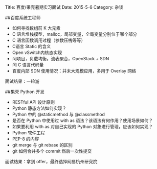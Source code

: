 Title: 百度/果壳暑期实习面试
Date: 2015-5-6
Category: 杂谈

##百度系统工程师

* 如何寻找数组前 K 大元素
* C 语言堆栈模型，malloc，局部变量，全局变量分别位于哪个部分
* C 语言函数调用过程（参数压栈等等）
* C语言 Static 的含义
* Open vSwitch内核态实现
* 问项目，负载均衡，流表聚合，OpenStack + SDN
* 问 C 语言代码量
* 百度内部 SDN 使用情况：并未大规模应用，多用于 Overlay 网络

面试结果：一轮游

##果壳 Python 开发

* RESTful API 设计原则
* Python 静态方法如何实现？
* Python 中的 @staticmethod 与 @classmethod
* 是否在 Python 中使用过 with as 语法？该语法有何作用？使用场景如何？
* 如果要利用 with as 对自己实现的 Python 对象进行管理，应该如何实现？
* Python 软件工程
* PEP-8 的内容
* git merge 与 git rebase 的区别
* git 如何合并多个 commit 然后一次性提交

面试结果：拿到 offer，最终选择网易杭州研究院